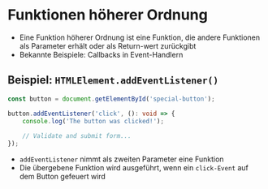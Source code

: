 Funktionen höherer Ordnung
==========================

* Eine Funktion höherer Ordnung ist eine Funktion, die andere Funktionen als
  Parameter erhält oder als Return-wert zurückgibt
* Bekannte Beispiele: Callbacks in Event-Handlern

## Beispiel: `HTMLElement.addEventListener()`

```ts
const button = document.getElementById('special-button');

button.addEventListener('click', (): void => {
    console.log('The button was clicked!');
    
    // Validate and submit form...
});
```

* `addEventListener` nimmt als zweiten Parameter eine Funktion
* Die übergebene Funktion wird ausgeführt, wenn ein `click-Event` auf dem Button gefeuert wird
